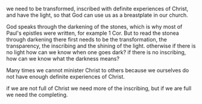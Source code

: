 we need to be transformed, inscribed
with definite experiences of Christ,
and have the light, so that God can use
us as a breastplate in our church.

God speaks through the darkening of the stones, which is why most of Paul's epistles were written, for example 1 Cor. But to read the stonea through darkening there first needs to be the transformation, the transparency, the inscribing and the shining of the light. otherwise if there is no light how can we know when one goes dark? if there is no inscribing, how can we know what the darkness means?

Many times we cannot minister Christ to others because we ourselves do not have enough definite experiences of Christ.

if we are not full of Christ we need more of the inscribing, but if we are full we need the completing.
